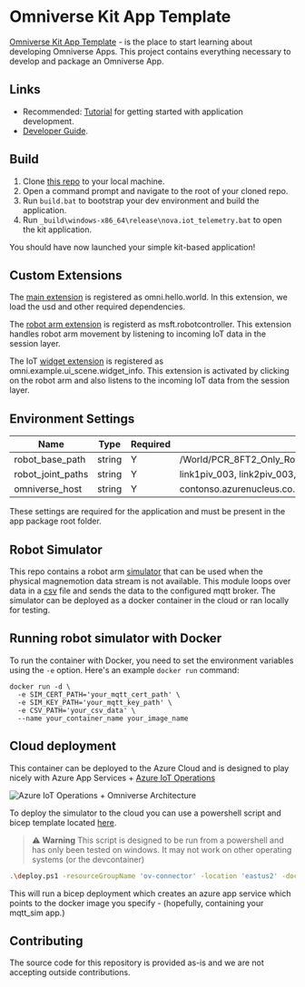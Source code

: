 # Omniverse Kit App Template
 
[Omniverse Kit App Template](https://github.com/NVIDIA-Omniverse/kit-app-template) - is the place to start learning about developing Omniverse Apps.
This project contains everything necessary to develop and package an Omniverse App.
 
## Links
 
* Recommended: [Tutorial](https://docs.omniverse.nvidia.com/kit/docs/kit-app-template) for
getting started with application development.
* [Developer Guide](https://docs.omniverse.nvidia.com/dev-guide/latest/index.html).
 
## Build
 
1. Clone [this repo](https://github.com/andballard/iot-samples) to your local machine.
2. Open a command prompt and navigate to the root of your cloned repo.
3. Run `build.bat` to bootstrap your dev environment and build the application.
4. Run `_build\windows-x86_64\release\nova.iot_telemetry.bat` to open the kit application.
 
You should have now launched your simple kit-based application!
 
## Custom Extensions
The [main extension](./source/extensions/omni.hello.world/) is registered as omni.hello.world. In this extension, we load the usd and other required dependencies.
 
The [robot arm extension](./source/extensions/msft.robotcontroller/) is registerd as msft.robotcontroller. This extension handles robot arm movement by listening to incoming IoT data in the session layer.
 
The IoT [widget extension](./source/extensions/omni.example.ui_scene.widget_info/) is registered as omni.example.ui_scene.widget_info. This extension is activated by clicking on the robot arm and also listens to the incoming IoT data from the session layer.
 
## Environment Settings
Name | Type | Required | Example
--- | --- | --- | --- |
robot_base_path | string | Y | /World/PCR_8FT2_Only_Robot/khi_rs007n_vac_UNIT1/world_003/base_link_003 |
robot_joint_paths | string | Y | link1piv_003, link2piv_003, link3piv_003 |
omniverse_host | string | Y | contonso.azurenucleus.co.uk |

These settings are required for the application and must be present in the app package root folder.
 
## Robot Simulator
 
This repo contains a robot arm [simulator](./source/mqtt_sim/) that can be used when the physical magnemotion data stream is not available. This module loops over data in a [csv](./source/mqtt_sim/pos.csv) file and sends the data to the configured mqtt broker. The simulator can be deployed as a docker container in the cloud or ran locally for testing.
 
## Running robot simulator with Docker
 
To run the container with Docker, you need to set the environment variables using the `-e` option. Here's an example `docker run` command:
 
```shell
docker run -d \
  -e SIM_CERT_PATH='your_mqtt_cert_path' \
  -e SIM_KEY_PATH='your_mqtt_key_path' \
  -e CSV_PATH='your_csv_data' \
  --name your_container_name your_image_name
  ```
 
## Cloud deployment
 
This container can be deployed to the Azure Cloud and is designed to play nicely with Azure App Services + [Azure IoT Operations](https://learn.microsoft.com/en-us/azure/iot-operations/get-started/overview-iot-operations)
 
![Azure IoT Operations + Omniverse Architecture](./content/docs/azure-iot-operations-ov-spike.png)
 
To deploy the simulator to the cloud you can use a powershell script and bicep template located [here](./source/mqtt_sim/cloud/deploy.ps1).
 
> ⚠️ **Warning** This script is designed to be run from a powershell and has only been tested on windows. It may not work on other operating systems (or the devcontainer)
 
 
```bash
.\deploy.ps1 -resourceGroupName 'ov-connector' -location 'eastus2' -dockerImageName 'acrsimplant.azurecr.io/mag_mqtt_sim:1.0.4' -sim_cert_path 'your-cert-path' -sim_key_path 'your-key-path' -csv_path 'your-csv-path' -docker_registry_password  'YourAcrPassword'  -docker_registry_server_url 'acrsimplant.azurecr.io' -docker_registry_username 'acrsimplant'
```
 
This will run a bicep deployment which creates an azure app service which points to the docker image you specify - (hopefully, containing your mqtt_sim app.)
 
## Contributing
The source code for this repository is provided as-is and we are not accepting outside contributions.